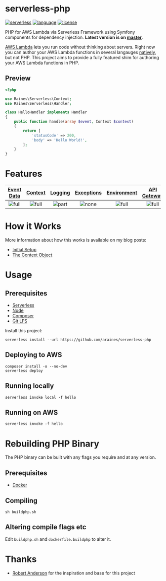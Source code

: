 # serverless-php
[![serverless][badge-serverless]](http://www.serverless.com)
[![language][badge-language]](http://php.net)
[![license][badge-license]](LICENSE)

PHP for AWS Lambda via Serverless Framework using Symfony components for
dependency injection.  **Latest version is on [master][git-repo]**.

[AWS Lambda][aws-lambda-home] lets you run code without thinking about servers.
Right now you can author your AWS Lambda functions in several langauges
[natively][aws-lambda-langs], but not PHP. This project aims to provide a fully
featured shim for authoring your AWS Lambda functions in PHP.


## Preview
```php
<?php

use Raines\Serverless\Context;
use Raines\Serverless\Handler;

class HelloHandler implements Handler
{
    public function handle(array $event, Context $context)
    {
        return [
            'statusCode' => 200,
            'body' => 'Hello World!',
        ];
    }
}
```


# Features
[Event Data](#Event-Data)   | [Context](#Ccontext)        | [Logging](#Logging)         | [Exceptions](#Exceptions)   | [Environment](#Environment)   | [API Gateway](#Api-Gateway)
:-------------------------: | :-------------------------: | :-------------------------: | :-------------------------: | :---------------------------: | :-------------------------:
![full][badge-support-full] | ![full][badge-support-full] | ![part][badge-support-part] | ![none][badge-support-none] | ![full][badge-support-full]   | ![full][badge-support-full]


# How it Works
More information about how this works is available on my blog posts:
* [Initial Setup][blog-1]
* [The Context Object][blog-2]


# Usage
## Prerequisites
* [Serverless](https://serverless.com/)
* [Node](https://nodejs.org)
* [Composer](https://getcomposer.org/)
* [Git LFS](https://git-lfs.github.com/)

Install this project:
```
serverless install --url https://github.com/araines/serverless-php
```

## Deploying to AWS
```
composer install -o --no-dev
serverless deploy
```

## Running locally
```
serverless invoke local -f hello
```

## Running on AWS
```
serverless invoke -f hello
```


# Rebuilding PHP Binary
The PHP binary can be built with any flags you require and at any version.

## Prerequisites
* [Docker](https://www.docker.com/)

## Compiling
```
sh buildphp.sh
```

## Altering compile flags etc
Edit `buildphp.sh` and `dockerfile.buildphp` to alter it.


# Thanks
* [Robert Anderson][git-zerosharp] for the inspiration and base for this project


[badge-serverless]:   http://public.serverless.com/badges/v3.svg
[badge-language]:     https://img.shields.io/badge/language-php-blue.svg
[badge-license]:      https://img.shields.io/badge/license-MIT-orange.svg
[badge-support-full]: https://img.shields.io/badge/support-full-green.svg
[badge-support-part]: https://img.shields.io/badge/support-partial-yellow.svg
[badge-support-none]: https://img.shields.io/badge/support-none-red.svg

[aws-lambda-home]:  https://aws.amazon.com/lambda/
[aws-lambda-langs]: http://docs.aws.amazon.com/lambda/latest/dg/lambda-app.html#lambda-app-author

[git-repo]:      https://github.com/araines/serverless-php
[git-zerosharp]: https://github.com/ZeroSharp/serverless-php

[blog-1]: https://medium.com/@araines/serverless-php-630bb3e950f5
[blog-2]: https://medium.com/@araines/adding-context-to-serverless-php-554e6ece250b
